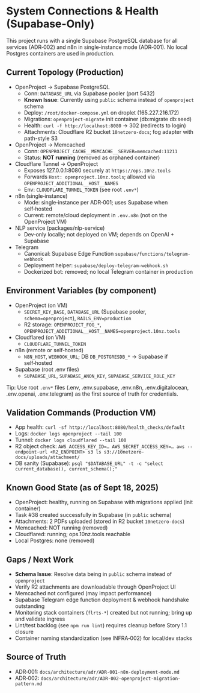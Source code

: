 # System Connections & Health (Supabase-Only)

This project runs with a single Supabase PostgreSQL database for all services
(ADR‑002) and n8n in single‑instance mode (ADR‑001). No local Postgres
containers are used in production.

## Current Topology (Production)

- OpenProject → Supabase PostgreSQL
  - Conn: `DATABASE_URL` via Supabase pooler (port 5432)
  - **Known Issue**: Currently using `public` schema instead of `openproject`
    schema
  - Deploy: `/root/docker-compose.yml` on droplet (165.227.216.172)
  - Migrations: `openproject-migrate` init container (db:migrate db:seed)
  - Health: `curl -f http://localhost:8080` → 302 (redirects to login)
  - Attachments: Cloudflare R2 bucket `10netzero-docs`; fog adapter with
    path-style S3
- OpenProject → Memcached
  - Conn: `OPENPROJECT_CACHE__MEMCACHE__SERVER=memcached:11211`
  - Status: **NOT running** (removed as orphaned container)
- Cloudflare Tunnel → OpenProject
  - Exposes 127.0.0.1:8080 securely at `https://ops.10nz.tools`
  - Forwards `Host: openproject.10nz.tools`; allowed via
    `OPENPROJECT_ADDITIONAL__HOST__NAMES`
  - Env: `CLOUDFLARE_TUNNEL_TOKEN` (see root `.env*`)
- n8n (single‑instance)
  - Mode: single‑instance per ADR‑001; uses Supabase when self‑hosted
  - Current: remote/cloud deployment in `.env.n8n` (not on the OpenProject VM)
- NLP service (packages/nlp-service)
  - Dev‑only locally; not deployed on VM; depends on OpenAI + Supabase
- Telegram
  - Canonical: Supabase Edge Function `supabase/functions/telegram-webhook`
  - Deployment helper: `supabase/deploy-telegram-webhook.sh`
  - Dockerized bot: removed; no local Telegram container in production

## Environment Variables (by component)

- OpenProject (on VM)
  - `SECRET_KEY_BASE`, `DATABASE_URL` (Supabase pooler, `schema=openproject`),
    `RAILS_ENV=production`
  - R2 storage: `OPENPROJECT_FOG_*`,
    `OPENPROJECT_ADDITIONAL__HOST__NAMES=openproject.10nz.tools`
- Cloudflared (on VM)
  - `CLOUDFLARE_TUNNEL_TOKEN`
- n8n (remote or self‑hosted)
  - `N8N_HOST`, `WEBHOOK_URL`; DB `DB_POSTGRESDB_*` → Supabase if self‑hosted
- Supabase (root .env files)
  - `SUPABASE_URL`, `SUPABASE_ANON_KEY`, `SUPABASE_SERVICE_ROLE_KEY`

Tip: Use root `.env*` files (.env, .env.supabase, .env.n8n, .env.digitalocean,
.env.openai, .env.telegram) as the first source of truth for credentials.

## Validation Commands (Production VM)

- App health: `curl -sf http://localhost:8080/health_checks/default`
- Logs: `docker logs openproject --tail 100`
- Tunnel: `docker logs cloudflared --tail 100`
- R2 object check:
  `AWS_ACCESS_KEY_ID=… AWS_SECRET_ACCESS_KEY=… aws --endpoint-url <R2_ENDPOINT> s3 ls s3://10netzero-docs/uploads/attachment/`
- DB sanity (Supabase):
  `psql "$DATABASE_URL" -t -c "select current_database(), current_schema();"`

## Known Good State (as of Sept 18, 2025)

- OpenProject: healthy, running on Supabase with migrations applied (init
  container)
- Task #38 created successfully in Supabase (in `public` schema)
- Attachments: 2 PDFs uploaded (stored in R2 bucket `10netzero-docs`)
- Memcached: NOT running (removed)
- Cloudflared: running; ops.10nz.tools reachable
- Local Postgres: none (removed)

## Gaps / Next Work

- **Schema Issue**: Resolve data being in `public` schema instead of
  `openproject`
- Verify R2 attachments are downloadable through OpenProject UI
- Memcached not configured (may impact performance)
- Supabase Telegram edge function deployment & webhook handshake outstanding
- Monitoring stack containers (`flrts-*`) created but not running; bring up and
  validate ingress
- Lint/test backlog (see `npm run lint`) requires cleanup before Story 1.1
  closure
- Container naming standardization (see INFRA‑002) for local/dev stacks

## Source of Truth

- ADR‑001: `docs/architecture/adr/ADR-001-n8n-deployment-mode.md`
- ADR‑002: `docs/architecture/adr/ADR-002-openproject-migration-pattern.md`
